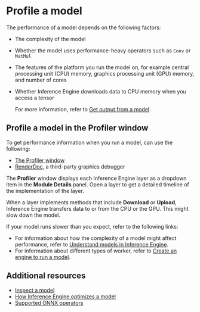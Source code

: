 # Profile a model

The performance of a model depends on the following factors:

- The complexity of the model
- Whether the model uses performance-heavy operators such as `Conv` or `MatMul`
- The features of the platform you run the model on, for example central processing unit (CPU) memory, graphics processing unit (GPU) memory, and number of cores
- Whether Inference Engine downloads data to CPU memory when you access a tensor

   For more information, refer to [Get output from a model](get-the-output.md).

## Profile a model in the Profiler window

To get performance information when you run a model, can use the following:

- [The Profiler window](https://docs.unity3d.com/Documentation/Manual/Profiler.html)
- [RenderDoc](https://docs.unity3d.com/Documentation/Manual/RenderDocIntegration.html), a third-party graphics debugger

The **Profiler** window displays each Inference Engine layer as a dropdown item in the **Module Details** panel. Open a layer to get a detailed timeline of the implementation of the layer.

When a layer implements methods that include **Download** or **Upload**, Inference Engine transfers data to or from the CPU or the GPU. This might slow down the model.

If your model runs slower than you expect, refer to the following links:

- For information about how the complexity of a model might affect performance, refer to [Understand models in Inference Engine](models-concept.md).
- For information about different types of worker, refer to [Create an engine to run a model](create-an-engine.md). 

## Additional resources

- [Inspect a model](inspect-a-model.md)
- [How Inference Engine optimizes a model](models-concept.md#how-inference-engine-optimizes-a-model)
- [Supported ONNX operators](supported-operators.md)